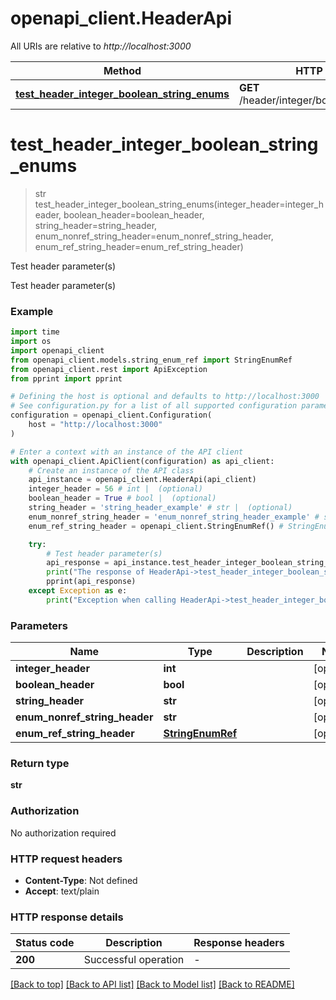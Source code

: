 # openapi_client.HeaderApi

All URIs are relative to *http://localhost:3000*

Method | HTTP request | Description
------------- | ------------- | -------------
[**test_header_integer_boolean_string_enums**](HeaderApi.md#test_header_integer_boolean_string_enums) | **GET** /header/integer/boolean/string/enums | Test header parameter(s)


# **test_header_integer_boolean_string_enums**
> str test_header_integer_boolean_string_enums(integer_header=integer_header, boolean_header=boolean_header, string_header=string_header, enum_nonref_string_header=enum_nonref_string_header, enum_ref_string_header=enum_ref_string_header)

Test header parameter(s)

Test header parameter(s)

### Example

```python
import time
import os
import openapi_client
from openapi_client.models.string_enum_ref import StringEnumRef
from openapi_client.rest import ApiException
from pprint import pprint

# Defining the host is optional and defaults to http://localhost:3000
# See configuration.py for a list of all supported configuration parameters.
configuration = openapi_client.Configuration(
    host = "http://localhost:3000"
)

# Enter a context with an instance of the API client
with openapi_client.ApiClient(configuration) as api_client:
    # Create an instance of the API class
    api_instance = openapi_client.HeaderApi(api_client)
    integer_header = 56 # int |  (optional)
    boolean_header = True # bool |  (optional)
    string_header = 'string_header_example' # str |  (optional)
    enum_nonref_string_header = 'enum_nonref_string_header_example' # str |  (optional)
    enum_ref_string_header = openapi_client.StringEnumRef() # StringEnumRef |  (optional)

    try:
        # Test header parameter(s)
        api_response = api_instance.test_header_integer_boolean_string_enums(integer_header=integer_header, boolean_header=boolean_header, string_header=string_header, enum_nonref_string_header=enum_nonref_string_header, enum_ref_string_header=enum_ref_string_header)
        print("The response of HeaderApi->test_header_integer_boolean_string_enums:\n")
        pprint(api_response)
    except Exception as e:
        print("Exception when calling HeaderApi->test_header_integer_boolean_string_enums: %s\n" % e)
```


### Parameters

Name | Type | Description  | Notes
------------- | ------------- | ------------- | -------------
 **integer_header** | **int**|  | [optional] 
 **boolean_header** | **bool**|  | [optional] 
 **string_header** | **str**|  | [optional] 
 **enum_nonref_string_header** | **str**|  | [optional] 
 **enum_ref_string_header** | [**StringEnumRef**](.md)|  | [optional] 

### Return type

**str**

### Authorization

No authorization required

### HTTP request headers

 - **Content-Type**: Not defined
 - **Accept**: text/plain

### HTTP response details
| Status code | Description | Response headers |
|-------------|-------------|------------------|
**200** | Successful operation |  -  |

[[Back to top]](#) [[Back to API list]](../README.md#documentation-for-api-endpoints) [[Back to Model list]](../README.md#documentation-for-models) [[Back to README]](../README.md)

